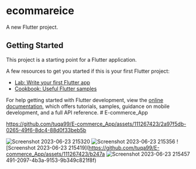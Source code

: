 # ecommareice

A new Flutter project.

## Getting Started

This project is a starting point for a Flutter application.

A few resources to get you started if this is your first Flutter project:

- [Lab: Write your first Flutter app](https://docs.flutter.dev/get-started/codelab)
- [Cookbook: Useful Flutter samples](https://docs.flutter.dev/cookbook)

For help getting started with Flutter development, view the
[online documentation](https://docs.flutter.dev/), which offers tutorials,
samples, guidance on mobile development, and a full API reference.
#   E - c o m m e r c e _ A p p 




https://github.com/tuqa99/E-commerce_App/assets/111267423/2a97f5db-0265-49f6-8dc4-88d0f33beb5b

![Screenshot 2023-06-23 215320](https://github.com/tuqa99/E-commerce_App/assets/111267423/011be870-283c-486e-a30a-c37cf58d8a51)
![Screenshot 2023-06-23 215356](https://github.com/tuqa99/E-commerce_App/assets/111267423/8cff0cc7-2f11-4370-ac65-b5932fe81a61)
![Screenshot 2023-06-23 215419](https://github.com/tuqa99/E-commerce_App/assets/111267423/b247a
![Screenshot 2023-06-23 215457](https://github.com/tuqa99/E-commerce_App/assets/111267423/abc2ad28-fdf9-441c-a99b-cb372bc1207f)
491-2097-4b3a-9153-9b349c821f8f)
 
 
